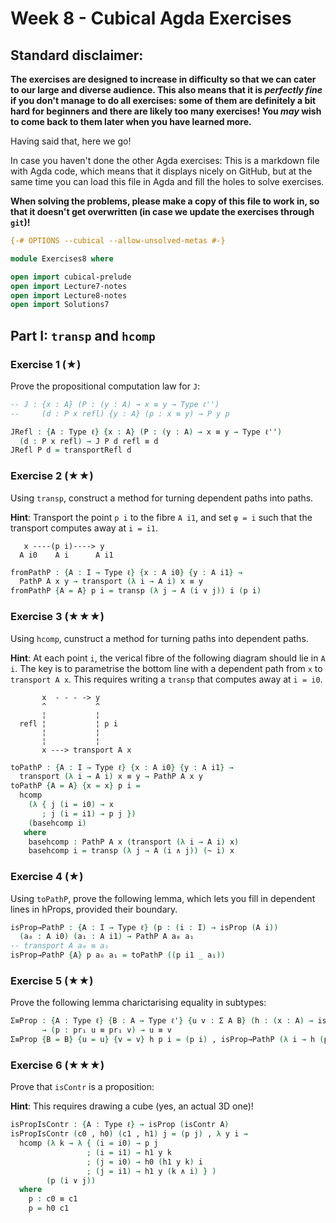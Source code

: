 # Week 8 - Cubical Agda Exercises

## Standard disclaimer:

**The exercises are designed to increase in difficulty so that we can cater to
our large and diverse audience. This also means that it is *perfectly fine* if
you don't manage to do all exercises: some of them are definitely a bit hard for
beginners and there are likely too many exercises! You *may* wish to come back
to them later when you have learned more.**

Having said that, here we go!

In case you haven't done the other Agda exercises:
This is a markdown file with Agda code, which means that it displays nicely on
GitHub, but at the same time you can load this file in Agda and fill the holes
to solve exercises.

**When solving the problems,
please make a copy of this file to work in, so that it doesn't get overwritten
(in case we update the exercises through `git`)!**


```agda
{-# OPTIONS --cubical --allow-unsolved-metas #-}

module Exercises8 where

open import cubical-prelude
open import Lecture7-notes
open import Lecture8-notes
open import Solutions7
```

## Part I: `transp` and `hcomp`

### Exercise 1 (★)

Prove the propositional computation law for `J`:

```agda
-- J : {x : A} (P : (y : A) → x ≡ y → Type ℓ'')
--     (d : P x refl) {y : A} (p : x ≡ y) → P y p

JRefl : {A : Type ℓ} {x : A} (P : (y : A) → x ≡ y → Type ℓ'')
  (d : P x refl) → J P d refl ≡ d
JRefl P d = transportRefl d
```

### Exercise 2 (★★)

Using `transp`, construct a method for turning dependent paths into paths.

**Hint**:
Transport the point `p i` to the fibre `A i1`, and set `φ = i` such that the
transport computes away at `i = i1`.
```text
   x ----(p i)----> y
  A i0    A i      A i1
```

```agda
fromPathP : {A : I → Type ℓ} {x : A i0} {y : A i1} →
  PathP A x y → transport (λ i → A i) x ≡ y
fromPathP {A = A} p i = transp (λ j → A (i ∨ j)) i (p i)
```

### Exercise 3 (★★★)

Using `hcomp`, cunstruct a method for turning paths into dependent paths.

**Hint**:
At each point `i`, the verical fibre of the following diagram should lie in
`A i`. The key is to parametrise the bottom line with a dependent path from `x`
to `transport A x`. This requires writing a `transp` that computes away at
`i = i0`.

```text
       x  - - - -> y
       ^           ^
       ¦           ¦
  refl ¦           ¦ p i
       ¦           ¦
       ¦           ¦
       x ---> transport A x
```


```agda
toPathP : {A : I → Type ℓ} {x : A i0} {y : A i1} →
  transport (λ i → A i) x ≡ y → PathP A x y
toPathP {A = A} {x = x} p i =
  hcomp
    (λ { j (i = i0) → x
       ; j (i = i1) → p j })
    (basehcomp i)
   where
    basehcomp : PathP A x (transport (λ i → A i) x)
    basehcomp i = transp (λ j → A (i ∧ j)) (~ i) x
```

### Exercise 4 (★)

Using `toPathP`, prove the following lemma, which lets you fill in dependent
lines in hProps, provided their boundary.

```agda
isProp→PathP : {A : I → Type ℓ} (p : (i : I) → isProp (A i))
  (a₀ : A i0) (a₁ : A i1) → PathP A a₀ a₁
-- transport A a₀ ≡ a₁
isProp→PathP {A} p a₀ a₁ = toPathP ((p i1 _ a₁))
```

### Exercise 5 (★★)

Prove the following lemma charictarising equality in subtypes:

```agda
Σ≡Prop : {A : Type ℓ} {B : A → Type ℓ'} {u v : Σ A B} (h : (x : A) → isProp (B x))
       → (p : pr₁ u ≡ pr₁ v) → u ≡ v
Σ≡Prop {B = B} {u = u} {v = v} h p i = (p i) , isProp→PathP (λ i → h (p i)) (pr₂ u) (pr₂ v) i


```

### Exercise 6 (★★★)

Prove that `isContr` is a proposition:

**Hint**:
This requires drawing a cube (yes, an actual 3D one)!

```agda
isPropIsContr : {A : Type ℓ} → isProp (isContr A)
isPropIsContr (c0 , h0) (c1 , h1) j = (p j) , λ y i → 
  hcomp (λ k → λ { (i = i0) → p j
                 ; (i = i1) → h1 y k
                 ; (j = i0) → h0 (h1 y k) i
                 ; (j = i1) → h1 y (k ∧ i) } )
        (p (i ∨ j))
  where
    p : c0 ≡ c1
    p = h0 c1
```
 
